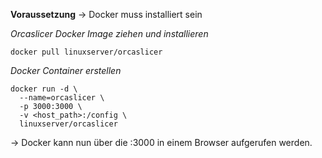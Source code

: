 **Voraussetzung**
-> Docker muss installiert sein

*Orcaslicer Docker Image ziehen und installieren*
``` 
docker pull linuxserver/orcaslicer
```

*Docker Container erstellen*
```
docker run -d \
  --name=orcaslicer \
  -p 3000:3000 \
  -v <host_path>:/config \
  linuxserver/orcaslicer
```

-> Docker kann nun über die <ipadresse>:3000 in einem Browser aufgerufen werden.

